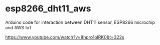 # esp8266_dht11_aws
Arduino code for interaction between DHT11 sensor, ESP8266 microchip and AWS IoT

https://www.youtube.com/watch?v=8hpro1olRK0&t=322s
